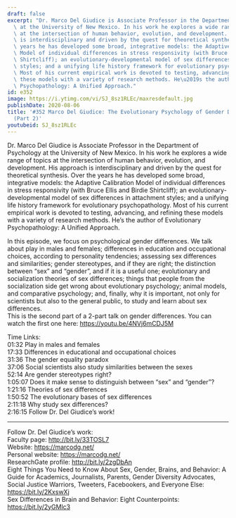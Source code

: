 ```yaml
---
draft: false
excerpt: "Dr. Marco Del Giudice is Associate Professor in the Department of Psychology\
  \ at the University of New Mexico. In his work he explores a wide range of topics\
  \ at the intersection of human behavior, evolution, and development. His approach\
  \ is interdisciplinary and driven by the quest for theoretical synthesis. Over the\
  \ years he has developed some broad, integrative models: the Adaptive Calibration\
  \ Model of individual differences in stress responsivity (with Bruce Ellis and Birdie\
  \ Shirtcliff); an evolutionary-developmental model of sex differences in attachment\
  \ styles; and a unifying life history framework for evolutionary psychopathology.\
  \ Most of his current empirical work is devoted to testing, advancing, and refining\
  \ these models with a variety of research methods. He\u2019s the author of Evolutionary\
  \ Psychopathology: A Unified Approach."
id: e352
image: https://i.ytimg.com/vi/SJ_8sz1RLEc/maxresdefault.jpg
publishDate: 2020-08-06
title: '#352 Marco Del Giudice: The Evolutionary Psychology of Gender Differences
  (Part 2)'
youtubeid: SJ_8sz1RLEc
---
```

Dr. Marco Del Giudice is Associate Professor in the Department of Psychology at the University of New Mexico. In his work he explores a wide range of topics at the intersection of human behavior, evolution, and development. His approach is interdisciplinary and driven by the quest for theoretical synthesis. Over the years he has developed some broad, integrative models: the Adaptive Calibration Model of individual differences in stress responsivity (with Bruce Ellis and Birdie Shirtcliff); an evolutionary-developmental model of sex differences in attachment styles; and a unifying life history framework for evolutionary psychopathology. Most of his current empirical work is devoted to testing, advancing, and refining these models with a variety of research methods. He’s the author of Evolutionary Psychopathology: A Unified Approach.

In this episode, we focus on psychological gender differences. We talk about play in males and females; differences in education and occupational choices, according to personality tendencies; assessing sex differences and similarities; gender stereotypes, and if they are right; the distinction between “sex” and “gender”, and if it is a useful one; evolutionary and socialization theories of sex differences; things that people from the socialization side get wrong about evolutionary psychology; animal models, and comparative psychology; and, finally, why it is important, not only for scientists but also to the general public, to study and learn about sex differences.  
This is the second part of a 2-part talk on gender differences. You can watch the first one here: https://youtu.be/4NVj6mCDJ5M

Time Links:  
01:32  Play in males and females  
17:33  Differences in educational and occupational choices    
31:36  The gender equality paradox  
37:06  Social scientists also study similarities between the sexes  
52:14  Are gender stereotypes right?  
1:05:07  Does it make sense to distinguish between “sex” and “gender”?  
1:21:16  Theories of sex differences  
1:50:52  The evolutionary bases of sex differences  
2:11:18  Why study sex differences?  
2:16:15  Follow Dr. Del Giudice’s work!

---

Follow Dr. Del Giudice’s work:  
Faculty page: http://bit.ly/33TOSL7  
Website: https://marcodg.net/  
Personal website: https://marcodg.net/  
ResearchGate profile: http://bit.ly/2zgDbAn  
Eight Things You Need to Know About Sex, Gender, Brains, and Behavior: A Guide for Academics, Journalists, Parents, Gender Diversity Advocates, Social Justice Warriors, Tweeters, Facebookers, and Everyone Else: https://bit.ly/2KxswXj  
Sex Differences in Brain and Behavior: Eight Counterpoints: https://bit.ly/2yGMlc3
